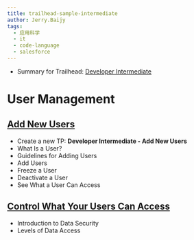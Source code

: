 ```yaml
---
title: trailhead-sample-intermediate
author: Jerry.Baijy
tags:
  - 应用科学
  - it
  - code-language
  - salesforce
---
```


- Summary for Trailhead: [Developer Intermediate](https://trailhead.salesforce.com/content/learn/trails/force_com_dev_intermediate)

# User Management

## [Add New Users](https://trailhead.salesforce.com/content/learn/modules/lex_implementation_user_setup_mgmt/lex_implementation_user_setup_mgmt_adding_users-hoc?trail_id=force_com_dev_intermediate)

- Create a new TP: **Developer Intermediate - Add New Users**
- What Is a User?
- Guidelines for Adding Users
- Add Users
- Freeze a User
- Deactivate a User
- See What a User Can Access

## [Control What Your Users Can Access](https://trailhead.salesforce.com/content/learn/modules/lex_implementation_user_setup_mgmt/lex_implementation_user_setup_mgmt_configure_user_access-hoc?trail_id=force_com_dev_intermediate)

- Introduction to Data Security
- Levels of Data Access